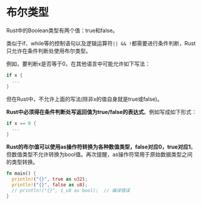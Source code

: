 # 布尔类型

Rust中的Boolean类型有两个值：true和false。

类似于if、while等的控制语句以及逻辑运算符`|| && !`都需要进行条件判断，Rust只允许在条件判断处使用布尔类型。

例如，要判断x是否等于0，在其他语言中可能允许如下写法：

```rust
if x {
  ...
}
```

但在Rust中，不允许上面的写法(除非x的值自身就是true或false)。

**Rust中必须得在条件判断处写返回值为true/false的表达式**。例如写成如下形式：

```rust
if x == 0 {
  ...
}
```

**Rust的布尔值可以使用as操作符转换为各种数值类型，false对应0，true对应1**。但数值类型不允许转换为bool值。再次提醒，as操作符常用于原始数据类型之间的类型转换。

```rust
fn main() {
  println!("{}", true as u32);
  println!("{}", false as u8);
  // println!("{}", 1_u8 as bool);  // 编译错误
}
```



